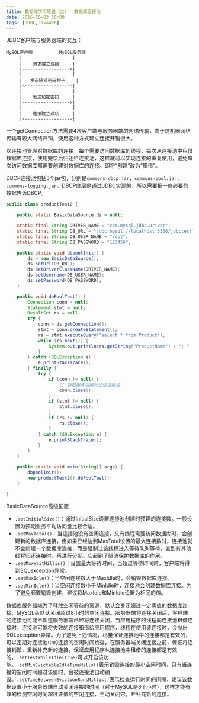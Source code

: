```yaml
---
title: 数据库学习笔记（二）- 数据库连接池
date: 2016-10-03 16:00
tags: [JDBC,JavaWeb]
---
```


JDBC客户端与服务器端的交互：

```
MySQL客户端          MySQL服务端
     |                   |
     |    请求建立连接   	 |
     |------------------>|
     |                   |
     |   发送随机密码种子	 |
     |<------------------|
     |                   |
     |    发送加密密码	 |
     |------------------>|
     |                   |
     |    连接建立成功  	 |
     |<------------------|
```

一个getConnection方法需要4次客户端与服务器端的网络传输，由于跨机器网络传输有较大网络开销，使用这种方式建立连接开销很大。

<!-- more -->

以连接池管理对数据库的连接，每个需要访问数据库的线程，每次从连接池中租借数据库连接，使用完毕后归还给连接池，这样就可以实现连接的重复使用，避免每次访问数据库都需要创建对数据库的连接。即将“创建”改为“租借”。

DBCP连接池包括3个jar包，分别是`commons-dbcp.jar`，`commons-pool.jar`，`commons-logging.jar`。DBCP底层是通过JDBC实现的，所以需要把一些必要的数据告诉DBCP。

``` java
public class productTest2 {

	public static BasicDataSource ds = null;

	static final String DRIVER_NAME = "com.mysql.jdbc.Driver";
	static final String DB_URL = "jdbc:mysql://localhost:3306/jdbctest?characterEncoding=utf8&useSSL=false";
	static final String DB_USER_NAME = "root";
	static final String DB_PASSWORD = "123456";

	public static void dbpoolInit() {
		ds = new BasicDataSource();
		ds.setUrl(DB_URL);
		ds.setDriverClassName(DRIVER_NAME);
		ds.setUsername(DB_USER_NAME);
		ds.setPassword(DB_PASSWORD);
	}

	public void dbPoolTest() {
		Connection conn = null;
		Statement stmt = null;
		ResultSet rs = null;
		try {
			conn = ds.getConnection();
			stmt = conn.createStatement();
			rs = stmt.executeQuery("select * from Product");
			while (rs.next()) {
				System.out.println(rs.getString("ProductName") + ": " + rs.getString("Inventory"));
			}
		} catch (SQLException e) {
			e.printStackTrace();
		} finally {
			try {
				if (conn != null) {
					// 将数据库连接归还给连接池
					conn.close();
				}
				if (stmt != null) {
					stmt.close();
				}
				if (rs != null) {
					rs.close();
				}
			} catch (SQLException e) {
				e.printStackTrace();
			}
		}
	}

	public static void main(String[] args) {
		dbpoolInit();
		new productTest2().dbPoolTest();
	}

}
```

BasicDataSource高级配置

* `.setInitialSize()`：通过InitialSize设置连接池创建时预建的连接数。一般设置为预期业务平均访问量比较合适。
* `.setMaxTotal()`：当连接池没有空闲连接，又有线程需要访问数据库时，会创建新的数据库连接，但如果已经达到MaxTotal设置的最大连接数时，连接池就不会新建一个数据库连接，而是强制让该线程进入等待队列等待，直到有其他线程归还连接时，再进行分配。它起到了限流保护数据库的作用。
* `.setMaxWaitMillis()`：设置最大等待时间，当超过等待时间时，客户端将得到SQLexception异常。
* `.setMaxIdle()`：当空闲连接数大于MaxIdle时，会销毁数据库连接。
* `.setMinIdle()`：当空闲连接数小于MinIdle时，连接池会创建数据库连接。为了避免频繁销毁创建，建议将MaxIdle和MinIdle设置为相同的值。

数据库服务器端为了释放空闲等待的资源，默认会关闭超过一定阈值的数据库连接，MySQL会默认关闭超过8小时的空闲连接。服务器端将连接关闭后，客户端的连接池可能不知道服务器端已经将连接关闭，当应用程序的线程向连接池租借连接时，连接池可能将失效的连接租借给应用程序，线程在使用该连接时，会抛出SQLexception异常。为了避免上述情况，尽量保证连接池中的连接都是有效的，可以定期对连接池中的连接的空闲时间检查，在服务器端关闭连接之前，保证将连接销毁，重新补充新的连接，保证应用程序从连接池中租借的连接都是有效的。`.setTestWhileIdle(True)`可以开启该功能。`.setMinEvictableIdleTimeMills()`表示销毁连接的最小空闲时间，只有当连接的空闲时间超过该值时，会被连接池自动销毁。`.setTimeBetweenEvictionRunsMillis()`表示检查运行时间的间隔，建议该数据设置小于服务器端自动关闭连接的时间（对于MySQL是8个小时），这样才能有效的检测空闲时间超过该值的空闲连接，主动关闭它，并补充新的连接。
